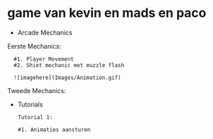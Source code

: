 # game van kevin en mads en paco


- Arcade Mechanics

Eerste Mechanics:

      #1. Player Movement
      #2. Shiet mechanic met muzzle flash

      ![imagehere](Images/Animation.gif)

Tweede Mechanics:


- Tutorials

      Tutorial 1:

      #1. Animaties aansturen
    



    

